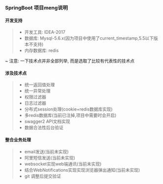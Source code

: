 ### SpringBoot 项目meng说明

#### 开发支持
>- 开发工具: IDEA-2017
>- 数据库: Mysql-5.6.x(因为项目中使用了current_timestamp,5.5以下版本不支持)
>- 内存数据库: redis

~ 注意: 一下技术点并非全部列举, 而是选取了比较有代表性的技术点

#### 涉及技术点
>- 统一返回值处理
>- 统一异常处理
>- 权限过滤器
>- 日志过滤器
>- 分布式session处理(cookie+redis数据库实现)
>- 多redis数据库(当前已注掉,项目中需要时会开启)
>- swagger2 API文档实现
>- 数据合法性后台验证

#### 整合业务处理
>- email发送(当前未实现)
>- 阿里短信发送(当前未实现)
>- websocket实现web端通讯(当前未实现)
>- 结合WebNotifications实现实现浏览器弹出通知(当前未实现)
>- git 调整后提交验证

